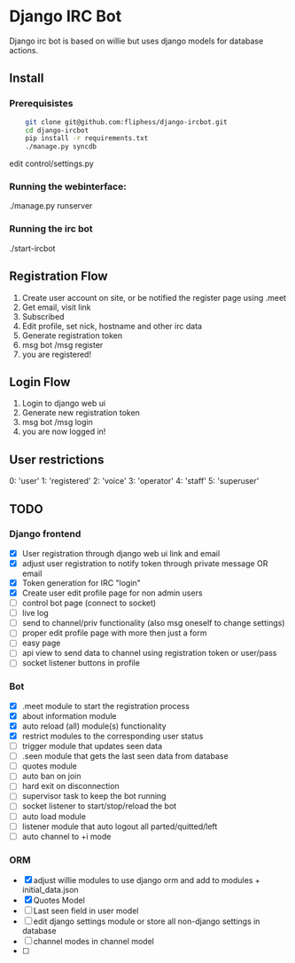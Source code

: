 # Django IRC Bot

Django irc bot is based on willie but uses django models for database actions. 

## Install 

### Prerequisistes
```bash 
    git clone git@github.com:fliphess/django-ircbot.git
    cd django-ircbot 
    pip install -r requirements.txt
    ./manage.py syncdb  
```

edit control/settings.py

### Running the webinterface: 
   ./manage.py runserver 
   
### Running the irc bot 
  ./start-ircbot 


## Registration Flow
1. Create user account on site, or be notified the register page using .meet <name>
2. Get email, visit link
3. Subscribed
4. Edit profile, set nick, hostname and other irc data 
5. Generate registration token 
6. msg bot /msg <botnick> register <token>
7. you are registered!

## Login Flow
1. Login to django web ui
2. Generate new registration token
3. msg bot /msg <botnick> login <token>
4. you are now logged in!


## User restrictions
0: 'user'
1: 'registered'
2: 'voice'
3: 'operator'
4: 'staff'
5: 'superuser'


## TODO
 
### Django frontend

- [X] User registration through django web ui link and email
- [X] adjust user registration to notify token through private message OR email
- [X] Token generation for IRC "login"
- [X] Create user edit profile page for non admin users
- [ ] control bot page (connect to socket)
- [ ] live log 
- [ ] send to channel/priv functionality (also msg oneself to change settings)
- [ ] proper edit profile page with more then just a form
- [ ] easy page 
- [ ] api view to send data to channel using registration token or user/pass
- [ ] socket listener buttons in profile

### Bot
- [X] .meet <user> module to start the registration process
- [X] about information module
- [X] auto reload (all) module(s) functionality
- [X] restrict modules to the corresponding user status
- [ ] trigger module that updates seen data
- [ ] .seen <user> module that gets the last seen data from database
- [ ] quotes module 
- [ ] auto ban on join
- [ ] hard exit on disconnection
- [ ] supervisor task to keep the bot running
- [ ] socket listener to start/stop/reload the bot
- [ ] auto load module 
- [ ] listener module that auto logout all parted/quitted/left
- [ ] auto channel to +i mode

### ORM
- [X] adjust willie modules to use django orm and add to modules + initial_data.json
- [X] Quotes Model
- [ ] Last seen field in user model
- [ ] edit django settings module or store all non-django settings in database
- [ ] channel modes in channel model
- [ ] 
